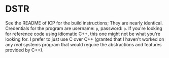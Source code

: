 # DSTR

See the README of ICP for the build instructions; They are nearly identical.
Credentials for the program are username: `p`, password: `p`. If you're looking
for reference code using idiomatic C++, this one might not be what you're
looking for. I prefer to just use C over C++ (granted that I haven't worked on 
any *real* systems program that would require the abstractions and features 
provided by C++).
